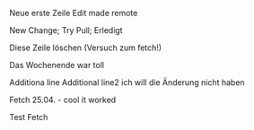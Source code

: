 Neue erste Zeile
Edit made remote

New Change; Try Pull; Erledigt

Diese Zeile löschen (Versuch zum fetch!)

Das Wochenende war toll

Additiona line
Additional line2
ich will die Änderung nicht haben

Fetch 25.04. - cool it worked

Test Fetch
